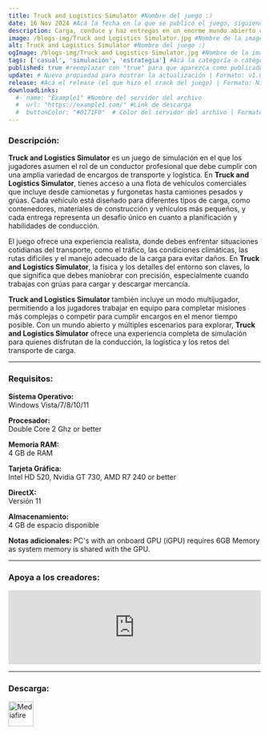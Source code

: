 ```yaml
---
title: Truck and Logistics Simulator #Nombre del juego :)
date: 16 Nov 2024 #Acá la fecha en la que se publicó el juego, siguiendo este formato: Dia "30", Mes "Oct", Año "2024" = como debe quedar: 30 Oct 2024
description: Carga, conduce y haz entregas en un enorme mundo abierto con hasta 24 jugadores en el modo multijugador multiplataforma. Únete a tus amigos en emocionantes convoyes de transporte pesado. Ponte al volante de más de 30 vehículos únicos y realiza complejas tareas de carga para entregar cargamentos. #Acá una mini descripción del juego
image: /blogs-img/Truck and Logistics Simulator.jpg #Nombre de la imagen, por lo general es exactamente el mismo nombre que el juego excluyendo lo ":" (Dos puntos)
alt: Truck and Logistics Simulator #Nombre del juego :)
ogImage: /blogs-img/Truck and Logistics Simulator.jpg #Nombre de la imagen, por lo general es exactamente el mismo nombre que el juego excluyendo lo ":" (Dos puntos)
tags: ['casual', 'simulación', 'estrategia'] #Acá la categoría o categorías del juego, si es más de una se coloca en este formato: ['categoría1', 'categoría2']
published: true #reemplazar con "true" para que aparezca como publicado
update: # Nueva propiedad para mostrar la actualización | Formato: v1.0.0
release: #Acá el release (el que hizo el crack del juego) | Formato: Nicolhetti
downloadLinks:
  #- name: "Example1" #Nombre del servidor del archivo
  #  url: "https://example1.com/" #Link de descarga
  #  buttonColor: "#0171F0"  # Color del servidor del archivo | Formato hexadecimal | MediaFire: #0171F0 | Buzzheavier: #FF6600 |
---
```


<!--En VSCode seleccionando una palabra, por ejemplo: "Truck and Logistics Simulator" y apretando Ctrl+F2 se seleccionan todas las palabras iguales-->

### Descripción:
**Truck and Logistics Simulator** es un juego de simulación en el que los jugadores asumen el rol de un conductor profesional que debe cumplir con una amplia variedad de encargos de transporte y logística. En **Truck and Logistics Simulator**, tienes acceso a una flota de vehículos comerciales que incluye desde camionetas y furgonetas hasta camiones pesados y grúas. Cada vehículo está diseñado para diferentes tipos de carga, como contenedores, materiales de construcción y vehículos más pequeños, y cada entrega representa un desafío único en cuanto a planificación y habilidades de conducción.

El juego ofrece una experiencia realista, donde debes enfrentar situaciones cotidianas del transporte, como el tráfico, las condiciones climáticas, las rutas difíciles y el manejo adecuado de la carga para evitar daños. En **Truck and Logistics Simulator**, la física y los detalles del entorno son claves, lo que significa que debes maniobrar con precisión, especialmente cuando trabajas con grúas para cargar y descargar mercancía. 

**Truck and Logistics Simulator** también incluye un modo multijugador, permitiendo a los jugadores trabajar en equipo para completar misiones más complejas o competir para cumplir encargos en el menor tiempo posible. Con un mundo abierto y múltiples escenarios para explorar, **Truck and Logistics Simulator** ofrece una experiencia completa de simulación para quienes disfrutan de la conducción, la logística y los retos del transporte de carga.
<!--Prompt para Chat-GPT: Hazme una descripción para el juego "Truck and Logistics Simulator" y cada que menciones "Truck and Logistics Simulator" ponlo en negrita -->

---

### Requisitos:
**Sistema Operativo:**  
Windows Vista/7/8/10/11

**Procesador:**  
Double Core 2 Ghz or better

**Memoria RAM:**  
4 GB de RAM

**Tarjeta Gráfica:**  
Intel HD 520, Nvidia GT 730, AMD R7 240 or better

**DirectX:**  
Versión 11

**Almacenamiento:**  
4 GB de espacio disponible

**Notas adicionales:**
PC's with an onboard GPU (iGPU) requires 6GB Memory as system memory is shared with the GPU.

<!--Si falta o sobra un requisito se quita o se agrega manteniendo el mismo formato-->

---

### Apoya a los creadores:
<iframe src="https://store.steampowered.com/widget/873840/" frameborder="0" style="background-color: transparent; width: 100% !important; aspect-ratio: 646 / 190;"></iframe>

<!--Reemplazar los numeros (AppID) del juego (en este caso 2668510) por el numero (AppID) correspondiente con el juego a publicar-->
<!--El AppID se encuentra en la URL del Juego en Steam-->

---

### Descarga:

[<img src="https://gist.github.com/cxmeel/0dbc95191f239b631c3874f4ccf114e2/raw/download.svg" alt="Mediafire" height="50" />](https://www.mediafire.com/file/rq76gj7gsgakaz3/Truck_and_Logistics_Simulator.zip/file)

<!-- # se debe reemplazar por el link de descarga-->

<!--NOMBRE-DEL-SERVICIO se debe reemplazar por el servicio donde está subido el juego-->